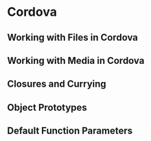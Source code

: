 # Cordova

## Working with Files in Cordova

## Working with Media in Cordova

## Closures and Currying

## Object Prototypes

## Default Function Parameters

